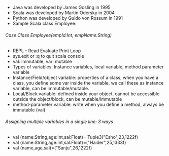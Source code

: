 - Java was developed by James Gosling in 1995
- Scala was developed by Martin Odersky in 2004
- Python was developed by Guido von Rossum in 1991
- Sample Scala class Employee: 
###### Case Class Employee(empId:Int, empName:String)
- REPL - Read Evaluate Print Loop
- sys.exit or :q to quit scala console
- val: immutable, var: mutable
- Types of variables: Instance variables, local variable, method parameter variable
- Instance/Field/object variable: properties of a class, when you have a class, you define some var inside the variable, we call these as instance variable, can be immutable/mutable.
- Local/Block variable: defined inside your object. cannot be accessible outside the object/block, can be mutable/immutable
- method-parameter variable: write when you define a method, always be immutable (val)

###### Assigning multiple variables in a single line: 3 ways
- val (name:String,age:Int,sal:Float)= Tuple3("Esho",23,1222f)
- val (name:String,age:Int,sal:Float)=("Haider",25,1333f)
- val (name,age,sal)=("Sanju",26,1222f)



